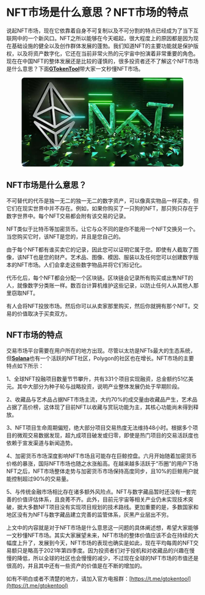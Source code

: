 # NFT市场是什么意思？NFT市场的特点

说起NFT市场，现在它依靠着自身不可复制以及不可分割的特点已经成为了当下互联网中的一个新风口。NFT之所以能够在今天崛起，很大程度上的原因都是因为现在基础设施的健全以及创作群体发展的蓬勃。我们知道NFT的主要功能就是保护版权，以及将资产数字化，它还在当前非常火热的元宇宙中扮演着非常重要的角色。现在在中国NFT的整体发展还是比较的谨慎的，很多投资者还不了解这个NFT市场是什么意思？下面[**GTokenTool**](https://www.gtokentool.com)带大家一文秒懂NFT市场。

<figure><img src="../.gitbook/assets/20241218-141627.png" alt=""><figcaption></figcaption></figure>

## NFT市场是什么意思？

不可替代的代币是独一无二的独一无二的数字资产，可以像真实物品一样买卖，但它们在现实世界中并不存在。例如，如果你购买了一只狗的NFT，那只狗只存在于数字世界中。每个NFT交易都会附有该交易的记录。

NFT类似于比特币等加密货币。让它与众不同的是你不能用一个NFT交换另一个。当您购买它时，该NFT是您的，并且是您自己的。

由于每个NFT都有谁买卖它的记录，因此您可以证明它属于您。即使有人截取了图像，该NFT也是您的财产。艺术品、图像、模因、服装以及任何您可以创建数字版本的NFT市场。人们会拿走这些数字物品并将它们标记化。

代币化后，每个NFT都会分配一个区块链。区块链会记录所有购买或出售NFT的人，就像数字分类账一样。数百台计算机维护这些记录，以防止任何人从其他人那里窃取NFT。

有人会将NFT投放市场。然后你可以从卖家那里购买，然后你就拥有那个NFT。交易的价值取决于买卖双方。

## NFT市场的特点

交易市场平台需要在用户所在的地方出现。尽管以太坊是NFTs最大的生态系统，但[**Solana**](https://sol.gtokentool.com)也有一个活跃的NFT社区，Polygon的社区也在增长。NFT市场的主要特点如下所示：

1、全球NFT投融项目数量节节攀升，共有331个项目实现融资，总金额约51亿美元。其中大部分为种子轮与战略投资，说明产业整体发展仍处于早期阶段。

2、收藏品与艺术品占据NFT市场主流，大约70%的成交量由收藏品产生，艺术品占据了高价榜，这体现了目前NFT以收藏与赏玩功能为主，其核心功能尚未得到释放。

3、NFT项目生命周期偏短，绝大部分项目交易热度无法维持48小时。根据多个项目的微观交易数据发现，超九成项目破发或归零，即使是热门项目的交易活跃度也依赖于宣发渠道与新闻造势。

4、加密货币市场深度影响NFT市场且可能存在巨鲸控盘。六月开始随着加密货币价格的暴涨，国际NFT市场也随之水涨船高。在越来越多活跃于“币圈”的用户下场NFT之后，NFT市场整体走势与加密货币市场保持高度同步，且10%的巨鲸用户就能控制超过90%的交易量。

5、与传统金融市场相比存在诸多额外风险点。NFT与数字藏品暂时还没有一套完善的价值评估体系，且良莠不齐。此外，目前元宇宙等相关产业仍未实现技术突破，据大多数NFT项目没有实现项目规划的技术路线。更加重要的是，多数国家和地区没有为NFT与数字藏品建立完善的监管体系，灰黑产业层出不穷。

上文中的内容就是对于NFT市场是什么意思这一问题的具体阐述想，希望大家能够一文秒懂NFT市场。其实大家展望未来，NFT市场的整体价值应该不会在持续的大幅度上升了，发展到今天，NFT市场的表现也确实是如此，现在平均每周的NFT交易额只是略高于2021年第四季度。因为投资者们对于投机和对收藏品的兴趣在慢慢的降低，所以全球的社区也会慢慢的减少，不过现在全球的NFT市场的市值还是很高的，并且其中还有一些资产的价值是在不断的增加的。

如有不明白或者不清楚的地方，请加入官方电报群：[https://t.me/gtokentool](https://t.me/gtokentool)
